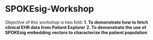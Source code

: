 # SPOKEsig-Workshop
Objective of this workshop is two fold:
**1. To demonstrate how to fetch clinical EHR data from Patient Explorer**
**2. To demonstrate the use of SPOKEsig embedding vectors to characterize the patient population**
